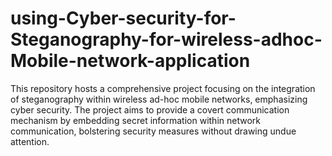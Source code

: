 # using-Cyber-security-for-Steganography-for-wireless-adhoc-Mobile-network-application
This repository hosts a comprehensive project focusing on the integration of steganography within wireless ad-hoc mobile networks, emphasizing cyber security. The project aims to provide a covert communication mechanism by embedding secret information within network communication, bolstering security measures without drawing undue attention.

